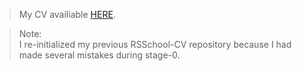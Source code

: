 > My CV availiable [HERE](https://getgitgood.github.io/rsschool-cv/cv).

> Note: <br> I re-initialized my previous RSSchool-CV repository because I had made several mistakes during stage-0.
